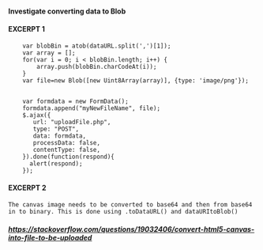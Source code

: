 #### Investigate converting data to Blob


#### EXCERPT 1

        var blobBin = atob(dataURL.split(',')[1]);
        var array = [];
        for(var i = 0; i < blobBin.length; i++) {
            array.push(blobBin.charCodeAt(i));
        }
        var file=new Blob([new Uint8Array(array)], {type: 'image/png'});


        var formdata = new FormData();
        formdata.append("myNewFileName", file);
        $.ajax({
           url: "uploadFile.php",
           type: "POST",
           data: formdata,
           processData: false,
           contentType: false,
        }).done(function(respond){
          alert(respond);
        });

#### EXCERPT 2

```The canvas image needs to be converted to base64 and then from base64 in to binary. This is done using .toDataURL() and dataURItoBlob()```

##### https://stackoverflow.com/questions/19032406/convert-html5-canvas-into-file-to-be-uploaded

